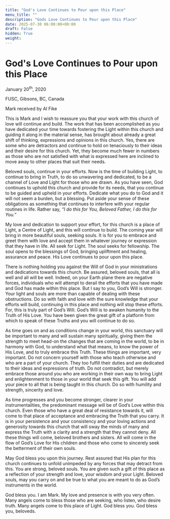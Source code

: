 ```yaml
---
title: "God's Love Continues to Pour upon this Place"
menu_title: ""
description: "Gods Love Continues to Pour upon this Place"
date: 2025-07-30 06:00:00+00:00
draft: False
hidden: True
weight:
---
```

# God's Love Continues to Pour upon this Place

January 20<sup>th</sup>, 2020

FUSC, Gibsons, BC, Canada

Mark received by Al Fike

This is Mark and I wish to reassure you that your work with this church of love will continue and build. The work that has been accomplished as you have dedicated your time towards fostering the Light within this church and guiding it along in the material sense, has brought about already a great shift of thinking, expressions and opinions in this church. Yes, there are some who are detractors and continue to hold on tenaciously to their ideas and their desire for this church. Yet, they become much fewer in numbers as those who are not satisfied with what is expressed here are inclined to move away to other places that suit their needs.

Beloved souls, continue in your efforts. Now is the time of building Light, to continue to bring in Truth, to do so unwavering and dedicated, to be a channel of Love and Light for those who are drawn. As you have seen, God continues to uphold this church and provide for its needs, that you continue to be guided and upheld in your efforts. Dedicate what you do to God and it will not seem a burden, but a blessing. Put aside your sense of these obligations as something that continues to interfere with your regular routines in life. Rather say, *“I do this for You, Beloved Father, I do this for You.”*

My love and dedication to support your effort, for this church is a place of Light, a Centre of Light, and this will continue to build. The coming year will bring in more beautiful souls, seeking souls. It is for you to embrace and greet them with love and accept them in whatever journey or expression that they have in life. All seek for Light. The soul seeks for fellowship. The soul opens to the blessings of God, bringing upliftment and healing, assurance and peace. His Love continues to pour upon this place.

There is nothing holding you against the Will of God in your ministrations and dedications towards this church. Be assured, beloved souls, that all is well and all will be well. Indeed, on your Earth plane there are negative forces, individuals who will attempt to derail the efforts that you have made and God has made within this place. But I say to you, God’s Will is stronger. Your light and souls are more than capable of dealing with these obstructions. Do so with faith and love with the sure knowledge that your efforts will build, continuing in this place and nothing will stop these efforts. For, this is truly part of God’s Will. God’s Will is to awaken humanity to the Truth of His Love. You have been given the great gift of a platform from which to speak of these Truths and you will continue to do so.

As time goes on and as conditions change in your world, this sanctuary will be important to many and will sustain many spiritually, giving them the strength to meet head-on the changes that are coming in the world, to be in harmony with God, to understand what that means, to know the power of His Love, and to truly embrace this Truth. These things are important, very important. Do not concern yourself with those who teach otherwise and who are a part of your church. They too fulfill their duties and are dedicated to their ideas and expressions of truth. Do not contradict, but merely embrace those around you who are working in their own way to bring Light and enlightenment to those in your world that seek this gift. You will add your piece to all that is being taught in this church. Do so with humility and strength, sincerity and love.

As time progresses and you become stronger, clearer in your instrumentalities, the predominant message will be of God’s Love within this church. Even those who have a great deal of resistance towards it, will come to that place of acceptance and embracing the Truth that you carry. It is in your persistence and your consistency and your loving actions and generosity towards this church that will sway the minds of many and express the Truth with a clarity and a strength that they cannot deny. All these things will come, beloved brothers and sisters. All will come in the flow of God’s Love for His children and those who come to sincerely seek the betterment of their own souls.

May God bless you upon this journey. Rest assured that His plan for this church continues to unfold unimpeded by any forces that may detract from this. You are strong, beloved souls. You are given such a gift of this place as a reflection of your strength and love, your wisdom and your Light. Beloved souls, may you carry on and be true to what you are meant to do as God’s instruments in the world.

God bless you. I am Mark. My love and presence is with you very often. Many angels come to bless those who are seeking, who listen, who desire truth. Many angels come to this place of Light. God bless you. God bless you, beloveds.
